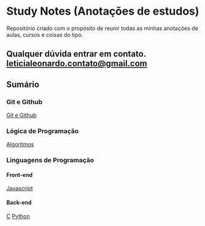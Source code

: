 # Study Notes (Anotações de estudos)

Repositório criado com o propósito de reunir todas as minhas anotações de aulas, cursos e coisas do tipo.

Qualquer dúvida entrar em contato.
leticialeonardo.contato@gmail.com
-------------------------------------------------------
## Sumário

### Git e Github
[Git e Github](https://github.com/levxyca/studynotes/blob/master/Git%20e%20Github/git-github.md)

### Lógica de Programação
[Algoritmos](https://github.com/levxyca/studynotes/blob/master/L%C3%B3gica%20de%20Programa%C3%A7%C3%A3o/Algoritmos.md)

### Linguagens de Programação
#### Front-end
[Javascript](https://github.com/levxyca/studynotes/blob/master/Linguagens%20de%20Programa%C3%A7%C3%A3o/javascript.md)

#### Back-end
[C](https://github.com/levxyca/studynotes/blob/master/Linguagens%20de%20Programa%C3%A7%C3%A3o/C.md)
[Python](https://github.com/levxyca/studynotes/blob/master/Linguagens%20de%20Programa%C3%A7%C3%A3o/python.md)